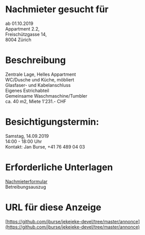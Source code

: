 # Nachmieter gesucht für

ab 01.10.2019<br/>
Appartment 2.2,<br/>
Freischützgasse 14,<br/>
8004 Zürich

# Beschreibung

Zentrale Lage, Helles Appartment<br/>
WC/Dusche und Küche, möbliert<br/>
Glasfaser- und Kabelanschluss<br/>
Eigenes Estrichabteil<br/>
Gemeinsame Waschmaschine/Tumbler<br/>
ca. 40 m2, Miete 1'231.- CHF

# Besichtigungstermin:

Samstag, 14.09.2019<br/>
14:00 - 18:00 Uhr<br/>
Kontakt: Jan Burse, +41 76 489 04 03

# Erforderliche Unterlagen

[Nachmieterformular](https://github.com/jburse/jekejeke-devel/raw/master/annonce/nachmieter_freischuetz.pdf)<br/>
Betreibungsauszug

# URL für diese Anzeige

[https://github.com/jburse/jekejeke-devel/tree/master/annonce](https://github.com/jburse/jekejeke-devel/tree/master/annonce)